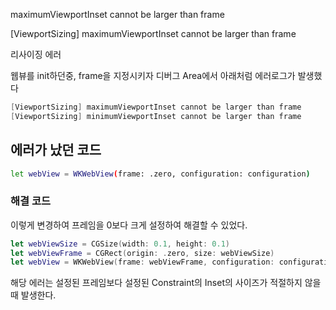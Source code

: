 maximumViewportInset cannot be larger than frame

[ViewportSizing] maximumViewportInset cannot be larger than frame

리사이징 에러

웹뷰를 init하던중, frame을 지정시키자 디버그 Area에서 아래처럼 에러로그가 발생했다

```swift
[ViewportSizing] maximumViewportInset cannot be larger than frame
[ViewportSizing] minimumViewportInset cannot be larger than frame
```

## 에러가 났던 코드

```bash
let webView = WKWebView(frame: .zero, configuration: configuration)
```

### 해결 코드

이렇게 변경하여 프레임을 0보다 크게 설정하여 해결할 수 있었다.

```swift
let webViewSize = CGSize(width: 0.1, height: 0.1)
let webViewFrame = CGRect(origin: .zero, size: webViewSize)
let webView = WKWebView(frame: webViewFrame, configuration: configuration)
```

해당 에러는 설정된 프레임보다 설정된 Constraint의 Inset의 사이즈가 적절하지 않을때 발생한다.
